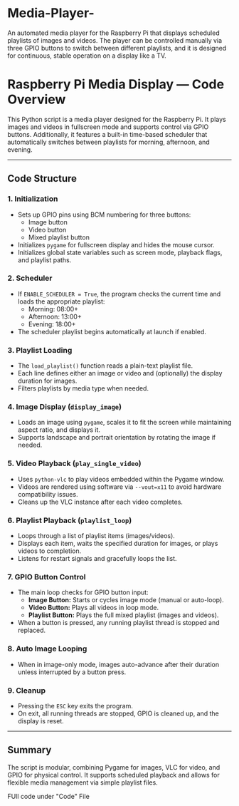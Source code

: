 # Media-Player-
An automated media player for the Raspberry Pi that displays scheduled playlists of images and videos. The player can be controlled manually via three GPIO buttons to switch between different playlists, and it is designed for continuous, stable operation on a display like a TV.


# Raspberry Pi Media Display — Code Overview

This Python script is a media player designed for the Raspberry Pi. It plays images and videos in fullscreen mode and supports control via GPIO buttons. Additionally, it features a built-in time-based scheduler that automatically switches between playlists for morning, afternoon, and evening.

---

## Code Structure

### 1. Initialization
- Sets up GPIO pins using BCM numbering for three buttons:
  - Image button
  - Video button
  - Mixed playlist button
- Initializes `pygame` for fullscreen display and hides the mouse cursor.
- Initializes global state variables such as screen mode, playback flags, and playlist paths.

### 2. Scheduler
- If `ENABLE_SCHEDULER = True`, the program checks the current time and loads the appropriate playlist:
  - Morning: 08:00+
  - Afternoon: 13:00+
  - Evening: 18:00+
- The scheduler playlist begins automatically at launch if enabled.

### 3. Playlist Loading
- The `load_playlist()` function reads a plain-text playlist file.
- Each line defines either an image or video and (optionally) the display duration for images.
- Filters playlists by media type when needed.

### 4. Image Display (`display_image`)
- Loads an image using `pygame`, scales it to fit the screen while maintaining aspect ratio, and displays it.
- Supports landscape and portrait orientation by rotating the image if needed.

### 5. Video Playback (`play_single_video`)
- Uses `python-vlc` to play videos embedded within the Pygame window.
- Videos are rendered using software via `--vout=x11` to avoid hardware compatibility issues.
- Cleans up the VLC instance after each video completes.

### 6. Playlist Playback (`playlist_loop`)
- Loops through a list of playlist items (images/videos).
- Displays each item, waits the specified duration for images, or plays videos to completion.
- Listens for restart signals and gracefully loops the list.

### 7. GPIO Button Control
- The main loop checks for GPIO button input:
  - **Image Button:** Starts or cycles image mode (manual or auto-loop).
  - **Video Button:** Plays all videos in loop mode.
  - **Playlist Button:** Plays the full mixed playlist (images and videos).
- When a button is pressed, any running playlist thread is stopped and replaced.

### 8. Auto Image Looping
- When in image-only mode, images auto-advance after their duration unless interrupted by a button press.

### 9. Cleanup
- Pressing the `ESC` key exits the program.
- On exit, all running threads are stopped, GPIO is cleaned up, and the display is reset.

---

## Summary

The script is modular, combining Pygame for images, VLC for video, and GPIO for physical control. It supports scheduled playback and allows for flexible media management via simple playlist files.


FUll code under "Code" File
